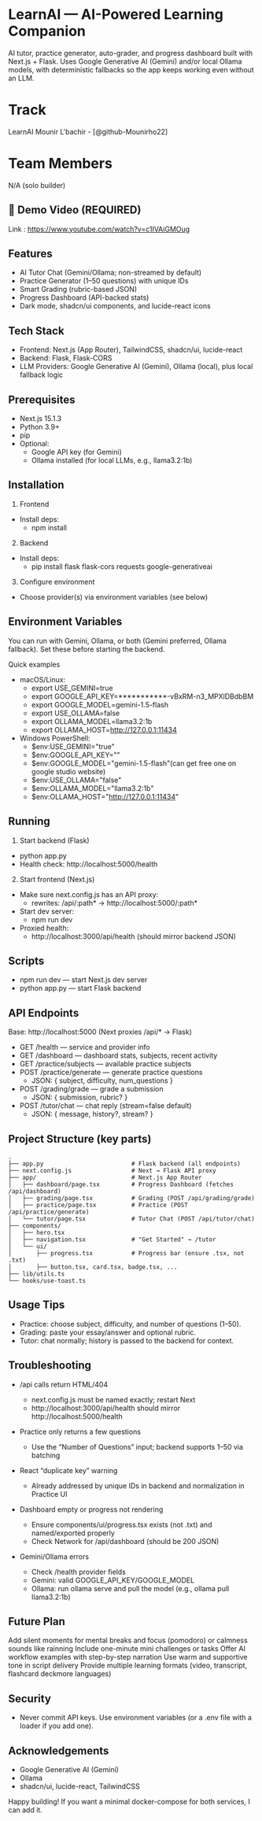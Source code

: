 # LearnAI — AI-Powered Learning Companion 
AI tutor, practice generator, auto-grader, and progress dashboard built with Next.js + Flask. Uses Google Generative AI (Gemini) and/or local Ollama models, with deterministic fallbacks so the app keeps working even without an LLM.

# Track 
LearnAI 
Mounir L'bachir - [@github-Mounirho22] 

# Team Members
N/A (solo builder)

## 🎥 Demo Video (REQUIRED)
Link : https://www.youtube.com/watch?v=c1IVAiGMOug

## Features
- AI Tutor Chat (Gemini/Ollama; non-streamed by default)
- Practice Generator (1–50 questions) with unique IDs
- Smart Grading (rubric-based JSON)
- Progress Dashboard (API-backed stats)
- Dark mode, shadcn/ui components, and lucide-react icons

## Tech Stack
- Frontend: Next.js (App Router), TailwindCSS, shadcn/ui, lucide-react
- Backend: Flask, Flask-CORS
- LLM Providers: Google Generative AI (Gemini), Ollama (local), plus local fallback logic

## Prerequisites
- Next.js 15.1.3
- Python 3.9+
- pip
- Optional:
  - Google API key (for Gemini)
  - Ollama installed (for local LLMs, e.g., llama3.2:1b)

## Installation

1) Frontend
- Install deps:
  - npm install

2) Backend
- Install deps:
  - pip install flask flask-cors requests google-generativeai

3) Configure environment
- Choose provider(s) via environment variables (see below)

## Environment Variables

You can run with Gemini, Ollama, or both (Gemini preferred, Ollama fallback). Set these before starting the backend.


Quick examples
- macOS/Linux:
  - export USE_GEMINI=true
  - export GOOGLE_API_KEY=***********-vBxRM-n3_MPXlDBdbBM
  - export GOOGLE_MODEL=gemini-1.5-flash
  - export USE_OLLAMA=false
  - export OLLAMA_MODEL=llama3.2:1b
  - export OLLAMA_HOST=http://127.0.0.1:11434
- Windows PowerShell:
  - $env:USE_GEMINI="true"
  - $env:GOOGLE_API_KEY=""
  - $env:GOOGLE_MODEL="gemini-1.5-flash"(can get free one on google studio website)
  - $env:USE_OLLAMA="false"
  - $env:OLLAMA_MODEL="llama3.2:1b"
  - $env:OLLAMA_HOST="http://127.0.0.1:11434"

## Running

1) Start backend (Flask)
- python app.py
- Health check: http://localhost:5000/health

2) Start frontend (Next.js)
- Make sure next.config.js has an API proxy:
  - rewrites: /api/:path* → http://localhost:5000/:path*
- Start dev server:
  - npm run dev
- Proxied health:
  - http://localhost:3000/api/health (should mirror backend JSON)

## Scripts

- npm run dev — start Next.js dev server
- python app.py — start Flask backend

## API Endpoints

Base: http://localhost:5000 (Next proxies /api/* → Flask)

- GET /health — service and provider info
- GET /dashboard — dashboard stats, subjects, recent activity
- GET /practice/subjects — available practice subjects
- POST /practice/generate — generate practice questions
  - JSON: { subject, difficulty, num_questions }
- POST /grading/grade — grade a submission
  - JSON: { submission, rubric? }
- POST /tutor/chat — chat reply (stream=false default)
  - JSON: { message, history?, stream? }

## Project Structure (key parts)

```
.
├── app.py                         # Flask backend (all endpoints)
├── next.config.js                 # Next → Flask API proxy
├── app/                           # Next.js App Router
│   ├── dashboard/page.tsx         # Progress Dashboard (fetches /api/dashboard)
│   ├── grading/page.tsx           # Grading (POST /api/grading/grade)
│   ├── practice/page.tsx          # Practice (POST /api/practice/generate)
│   └── tutor/page.tsx             # Tutor Chat (POST /api/tutor/chat)
├── components/
│   ├── hero.tsx
│   ├── navigation.tsx             # "Get Started" → /tutor
│   └── ui/
│       ├── progress.tsx           # Progress bar (ensure .tsx, not .txt)
│       ├── button.tsx, card.tsx, badge.tsx, ...
├── lib/utils.ts
└── hooks/use-toast.ts
```

## Usage Tips
- Practice: choose subject, difficulty, and number of questions (1–50).
- Grading: paste your essay/answer and optional rubric.
- Tutor: chat normally; history is passed to the backend for context.

## Troubleshooting

- /api calls return HTML/404
  - next.config.js must be named exactly; restart Next
  - http://localhost:3000/api/health should mirror http://localhost:5000/health

- Practice only returns a few questions
  - Use the “Number of Questions” input; backend supports 1–50 via batching

- React “duplicate key” warning
  - Already addressed by unique IDs in backend and normalization in Practice UI

- Dashboard empty or progress not rendering
  - Ensure components/ui/progress.tsx exists (not .txt) and named/exported properly
  - Check Network for /api/dashboard (should be 200 JSON)

- Gemini/Ollama errors
  - Check /health provider fields
  - Gemini: valid GOOGLE_API_KEY/GOOGLE_MODEL
  - Ollama: run ollama serve and pull the model (e.g., ollama pull llama3.2:1b)

## Future Plan
Add silent moments for mental breaks and focus (pomodoro) or calmness sounds like rainning
Include one-minute mini challenges or tasks
Offer AI workflow examples with step-by-step narration
Use warm and supportive tone in script delivery
Provide multiple learning formats (video, transcript, flashcard deckmore languages)
 
## Security
- Never commit API keys. Use environment variables (or a .env file with a loader if you add one).

## Acknowledgements
- Google Generative AI (Gemini)
- Ollama
- shadcn/ui, lucide-react, TailwindCSS

Happy building! If you want a minimal docker-compose for both services, I can add it.
